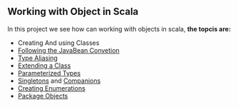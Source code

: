 Working with Object in Scala
---------------------------------
In this project we see how can working with objects in scala,  **the topcis are:**

* Creating And using Classes
* [Following the JavaBean Convetion](https://github.com/robsonoduarte/learn-scala/blob/master/pragmatic-scala/working-with-objects/src/main/scala/br/com/mystudies/scala/JavaBeans.scala)
* [Type Aliasing](https://github.com/robsonoduarte/learn-scala/blob/master/pragmatic-scala/working-with-objects/src/main/scala/br/com/mystudies/scala/TypeAliasing.scala)
* [Extending a Class](https://github.com/robsonoduarte/learn-scala/blob/master/pragmatic-scala/working-with-objects/src/main/scala/br/com/mystudies/scala/Extending.scala)
* [Parameterized Types](https://github.com/robsonoduarte/learn-scala/blob/master/pragmatic-scala/working-with-objects/src/main/scala/br/com/mystudies/scala/ParameterizedType.scala)
* [Singletons](https://github.com/robsonoduarte/learn-scala/blob/master/pragmatic-scala/working-with-objects/src/main/scala/br/com/mystudies/scala/Singleton.scala) and [Companions](https://github.com/robsonoduarte/learn-scala/blob/master/pragmatic-scala/working-with-objects/src/main/scala/br/com/mystudies/scala/CompanionObjects.scala)
* [Creating Enumerations](https://github.com/robsonoduarte/learn-scala/blob/master/pragmatic-scala/working-with-objects/src/main/scala/br/com/mystudies/scala/currencies/Currency.scala) 
* [Package Objects](https://github.com/robsonoduarte/learn-scala/blob/master/pragmatic-scala/working-with-objects/src/main/scala/br/com/mystudies/scala/currencies/package.scala)
